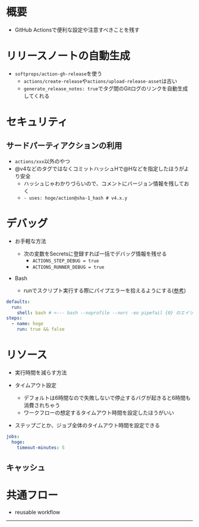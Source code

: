 # 概要

* GitHub Actionsで便利な設定や注意すべきことを残す

# リリースノートの自動生成

* `softprops/action-gh-release`を使う
  * `actions/create-release`や`actions/upload-release-asset`は古い
  * `generate_release_notes: true`でタグ間のGitログのリンクを自動生成してくれる

# セキュリティ

## サードパーティアクションの利用

* `actions/xxx`以外のやつ
* @v4などのタグではなくコミットハッシュHで@Hなどを指定したほうがより安全
  * ハッシュじゃわかりづらいので、コメントにバージョン情報を残しておく
  * `- uses: hoge/action@sha-1_hash # v4.x.y`

# デバッグ

* お手軽な方法
  * 次の変数をSecretsに登録すれば一括でデバッグ情報を残せる
    * `ACTIONS_STEP_DEBUG = true`
    * `ACTIONS_RUNNER_DEBUG = true`

* Bash
  * runでスクリプト実行する際にパイプエラーを拾えるようにする([参考](https://docs.github.com/ja/actions/writing-workflows/workflow-syntax-for-github-actions#defaultsrunshell))

```yaml
defaults:
  run:
    shell: bash # <--- bash --noprofile --norc -eo pipefail {0} のエイリアス
steps:
  - name: hoge
    run: true && false
```

# リソース

* 実行時間を減らす方法

* タイムアウト設定
  * デフォルトは6時間なので失敗しないで停止するバグが起きると6時間も消費されちゃう
  * ワークフローの想定するタイムアウト時間を設定したほうがいい
* ステップごとか、ジョブ全体のタイムアウト時間を設定できる

```yaml
jobs:
  hoge:
    timeout-minutes: 5
```

## キャッシュ

# 共通フロー

* reusable workflow

---
